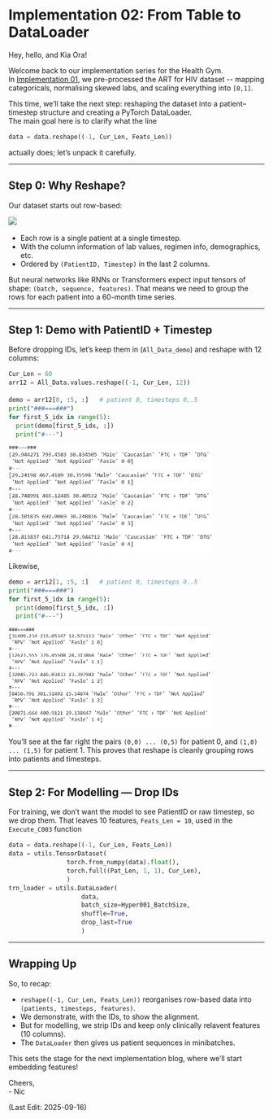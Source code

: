 # Implementation 02: From Table to DataLoader

Hey, hello, and Kia Ora!  

Welcome back to our implementation series for the Health Gym.  
In [Implementation 01](https://github.com/NicKuo-ResearchStuff/Health_Gym_AI/tree/main/Blogs/Blogs_Z_Implementation/Implementation01), we pre-processed the ART for HIV dataset -- mapping categoricals, normalising skewed labs, and scaling everything into `[0,1]`.  

This time, we’ll take the next step: reshaping the dataset into a patient–timestep structure and creating a PyTorch DataLoader.  
The main goal here is to clarify what the line

```python
data = data.reshape((-1, Cur_Len, Feats_Len))
````

actually does; let’s unpack it carefully.

---

## Step 0: Why Reshape?

Our dataset starts out row-based:

<img src="Supporting_Images/ZFig004_ArtHivHead.png" width="600"/>  

* Each row is a single patient at a single timestep.
* With the column information of lab values, regimen info, demographics, etc.
* Ordered by `(PatientID, Timestep)` in the last 2 columns.

But neural networks like RNNs or Transformers expect input tensors of shape: `(batch, sequence, features)`.
That means we need to group the rows for each patient into a 60-month time series.

---

## Step 1: Demo with PatientID + Timestep

Before dropping IDs, let’s keep them in (`All_Data_demo`) and reshape with 12 columns:

```python
Cur_Len = 60
arr12 = All_Data.values.reshape((-1, Cur_Len, 12))

demo = arr12[0, :5, :]   # patient 0, timesteps 0..5
print("###===###")
for first_5_idx in range(5):
  print(demo[first_5_idx, :])
  print("#---")
```
<img src="Supporting_Images/ZFig017_SanityCheck01.png" width="400"/>  

Likewise,
```python
demo = arr12[1, :5, :]   # patient 0, timesteps 0..5
print("###===###")
for first_5_idx in range(5):
  print(demo[first_5_idx, :])
  print("#---")
```
<img src="Supporting_Images/ZFig018_SanityCheck02.png" width="400"/>  

You’ll see at the far right the pairs `(0,0) ... (0,5)` for patient 0, and `(1,0) ... (1,5)` for patient 1.
This proves that reshape is cleanly grouping rows into patients and timesteps.

---

## Step 2: For Modelling — Drop IDs

For training, we don’t want the model to see PatientID or raw timestep, so we drop them.
That leaves 10 features, `Feats_Len = 10`, used in the `Execute_C003` function

```python
data = data.reshape((-1, Cur_Len, Feats_Len))
data = utils.TensorDataset(
                torch.from_numpy(data).float(),
                torch.full((Pat_Len, 1, 1), Cur_Len),
                )
trn_loader = utils.DataLoader(
                    data,
                    batch_size=Hyper001_BatchSize,
                    shuffle=True,
                    drop_last=True
                    )
```
---
## Wrapping Up

So, to recap:

* `reshape((-1, Cur_Len, Feats_Len))` reorganises row-based data into `(patients, timesteps, features)`.
* We demonstrate, with the IDs, to show the alignment.
* But for modelling, we strip IDs and keep only clinically relavent features (10 columns).
* The `DataLoader` then gives us patient sequences in minibatches.

This sets the stage for the next implementation blog, where we’ll start embedding features!

Cheers,</br>
\- Nic

(Last Edit: 2025-09-16)

